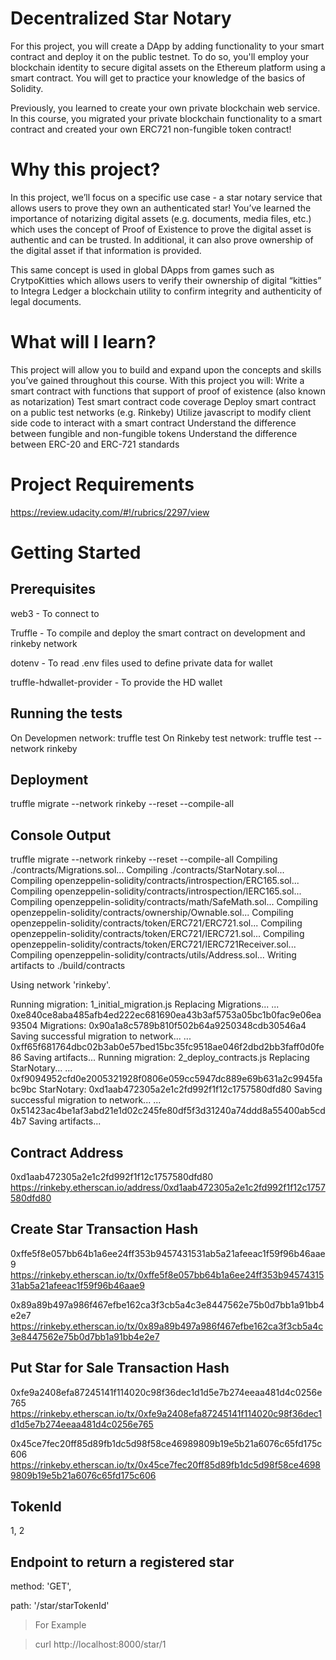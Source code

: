 # **Decentralized Star Notary**

For this project, you will create a DApp by adding functionality to your smart
contract and deploy it on the public testnet. To do so, you'll employ your
blockchain identity to secure digital assets on the Ethereum platform using a
smart contract. You will get to practice your knowledge of the basics of Solidity.

Previously, you learned to create your own private blockchain web service. In this
course, you migrated your private blockchain functionality to a smart contract and
created your own ERC721 non-fungible token contract!

# Why this project?
In this project, we’ll focus on a specific use case - a star notary service that
allows users to prove they own an authenticated star!
You’ve learned the importance of notarizing digital assets (e.g. documents, media
files, etc.) which uses the concept of Proof of Existence to prove the digital asset
is authentic and can be trusted. In additional, it can also prove ownership of the
digital asset if that information is provided.

This same concept is used in global DApps from games such as CrytpoKitties which
allows users to verify their ownership of digital “kitties” to Integra Ledger a
blockchain utility to confirm integrity and authenticity of legal documents.

# What will I learn?
This project will allow you to build and expand upon the concepts and skills you’ve
gained throughout this course. With this project you will:
	Write a smart contract with functions that support of proof of existence (also known as notarization)
	Test smart contract code coverage
	Deploy smart contract on a public test networks (e.g. Rinkeby)
	Utilize javascript to modify client side code to interact with a smart contract
	Understand the difference between fungible and non-fungible tokens
	Understand the difference between ERC-20 and ERC-721 standards

# Project Requirements

https://review.udacity.com/#!/rubrics/2297/view

# Getting Started

## Prerequisites

web3 - To connect to

Truffle - To compile and deploy the smart contract on development and rinkeby network

dotenv  - To read .env files used to define private data for wallet

truffle-hdwallet-provider - To provide the HD wallet

## Running the tests
On Developmen network: truffle test
On Rinkeby test network: truffle test --network rinkeby

## Deployment
truffle migrate --network rinkeby --reset --compile-all

## Console Output
truffle migrate --network rinkeby --reset --compile-all
Compiling ./contracts/Migrations.sol...
Compiling ./contracts/StarNotary.sol...
Compiling openzeppelin-solidity/contracts/introspection/ERC165.sol...
Compiling openzeppelin-solidity/contracts/introspection/IERC165.sol...
Compiling openzeppelin-solidity/contracts/math/SafeMath.sol...
Compiling openzeppelin-solidity/contracts/ownership/Ownable.sol...
Compiling openzeppelin-solidity/contracts/token/ERC721/ERC721.sol...
Compiling openzeppelin-solidity/contracts/token/ERC721/IERC721.sol...
Compiling openzeppelin-solidity/contracts/token/ERC721/IERC721Receiver.sol...
Compiling openzeppelin-solidity/contracts/utils/Address.sol...
Writing artifacts to ./build/contracts

Using network 'rinkeby'.

Running migration: 1_initial_migration.js
  Replacing Migrations...
  ... 0xe840ce8aba485afb4ed222ec681690ea43b3af5753a05bc1b0fac9e06ea93504
  Migrations: 0x90a1a8c5789b810f502b64a9250348cdb30546a4
Saving successful migration to network...
  ... 0xff65f681764dbc02b3ab0e57bed15bc35fc9518ae046f2dbd2bb3faff0d0fe86
Saving artifacts...
Running migration: 2_deploy_contracts.js
  Replacing StarNotary...
  ... 0xf9094952cfd0e2005321928f0806e059cc5947dc889e69b631a2c9945fabc9bc
  StarNotary: 0xd1aab472305a2e1c2fd992f1f12c1757580dfd80
Saving successful migration to network...
  ... 0x51423ac4be1af3abd21e1d02c245fe80df5f3d31240a74ddd8a55400ab5cd4b7
Saving artifacts...

## Contract Address

0xd1aab472305a2e1c2fd992f1f12c1757580dfd80
https://rinkeby.etherscan.io/address/0xd1aab472305a2e1c2fd992f1f12c1757580dfd80

## Create Star Transaction Hash

0xffe5f8e057bb64b1a6ee24ff353b9457431531ab5a21afeeac1f59f96b46aae9
https://rinkeby.etherscan.io/tx/0xffe5f8e057bb64b1a6ee24ff353b9457431531ab5a21afeeac1f59f96b46aae9

0x89a89b497a986f467efbe162ca3f3cb5a4c3e8447562e75b0d7bb1a91bb4e2e7
https://rinkeby.etherscan.io/tx/0x89a89b497a986f467efbe162ca3f3cb5a4c3e8447562e75b0d7bb1a91bb4e2e7

## Put Star for Sale Transaction Hash

0xfe9a2408efa87245141f114020c98f36dec1d1d5e7b274eeaa481d4c0256e765
https://rinkeby.etherscan.io/tx/0xfe9a2408efa87245141f114020c98f36dec1d1d5e7b274eeaa481d4c0256e765

0x45ce7fec20ff85d89fb1dc5d98f58ce46989809b19e5b21a6076c65fd175c606
https://rinkeby.etherscan.io/tx/0x45ce7fec20ff85d89fb1dc5d98f58ce46989809b19e5b21a6076c65fd175c606

## TokenId

1,
2

## Endpoint to return a registered star

method: 'GET',

path: '/star/starTokenId'

> For Example

> curl http://localhost:8000/star/1
